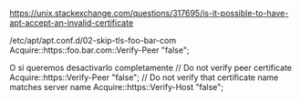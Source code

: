 https://unix.stackexchange.com/questions/317695/is-it-possible-to-have-apt-accept-an-invalid-certificate

/etc/apt/apt.conf.d/02-skip-tls-foo-bar-com
Acquire::https::foo.bar.com::Verify-Peer "false";


O si queremos desactivarlo completamente
// Do not verify peer certificate
Acquire::https::Verify-Peer "false";
// Do not verify that certificate name matches server name
Acquire::https::Verify-Host "false";
